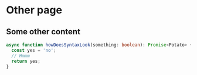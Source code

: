 

# Other page


## Some other content



```ts
async function howDoesSyntaxLook(something: boolean): Promise<Potato> {
  const yes = 'no';
  // Hmmm
  return yes;
} 
```

